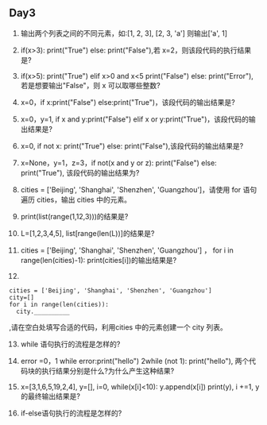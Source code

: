 ## Day3

1. 输出两个列表之间的不同元素，如:[1, 2, 3], [2, 3, 'a'] 则输出['a', 1]

2. if(x>3): print("True") else: print("False"),若 x=2，则该段代码的执行结果是?

3. if(x>5): print("True") elif x>0 and x<5 print("False") else: print("Error"), 若是想要输出"False"，则 x 可以取哪些整数?

4. x=0，if x:print("False") else:print("True")，该段代码的输出结果是?

5. x=0，y=1, if x and y:print("False") elif x or y:print("True")，该段代码的输出结果是?

6. x=0, if not x: print("True") else: print("False"),该段代码的输出结果是?

7. x=None，y=1，z=3，if not(x and y or z): print("False") else: print("True"), 该段代码的输出结果为?

8. cities = ['Beijing', 'Shanghai', 'Shenzhen', 'Guangzhou']，请使用 for 语句遍历 cities，输出 cities 中的元素。

9. print(list(range(1,12,3)))的结果是?

10. L=[1,2,3,4,5], list[range(len(L))]的结果是?

11. cities = ['Beijing', 'Shanghai', 'Shenzhen', 'Guangzhou'] ， for i in range(len(cities)-1): print(cities[i])的输出结果是?

12. 
```
cities = ['Beijing', 'Shanghai', 'Shenzhen', 'Guangzhou']
city=[]
for i in range(len(cities)): 
  city.__________ 
```
,请在空白处填写合适的代码，利用cities 中的元素创建一个 city 列表。

13. while 语句执行的流程是怎样的?

14. error =0，1 while error:print("hello") 2while (not 1): print("hello"), 两个代码块的执行结果分别是什么?为什么产生这种结果?

15. x=[3,1,6,5,19,2,4], y=[], i=0, while(x[i]<10): y.append(x[i]) print(y), i +=1, y 的最终输出结果是?

16. if-else语句执行的流程是怎样的?
